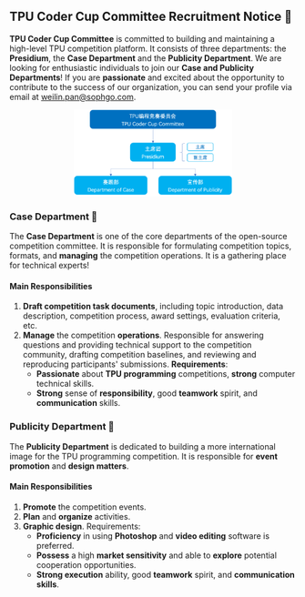 
## TPU Coder Cup Committee Recruitment Notice 🥳

**TPU Coder Cup Committee** is committed to building and maintaining a high-level TPU competition platform. It consists of three departments: the **Presidium**, the **Case Department** and the **Publicity Department**. We are looking for enthusiastic individuals to join our **Case and Publicity Departments**! If you are **passionate** and excited about the opportunity to contribute to the success of our organization, you can send your profile via email at [weilin.pan@sophgo.com](weilin.pan@sophgo.com).


<div align="center">

<img src="assets/structure.png" width="55%">

</div>

### Case Department 🔨

The **Case Department** is one of the core departments of the open-source competition committee. It is responsible for formulating competition topics, formats, and **managing** the competition operations. It is a gathering place for technical experts!

#### Main Responsibilities

1. **Draft competition task documents**, including topic introduction, data  description, competition process, award settings, evaluation criteria, etc.
2. **Manage** the competition **operations**. Responsible for answering questions and providing technical support to the competition community, drafting competition baselines, and reviewing and reproducing participants' submissions.
   **Requirements**:
    - **Passionate** about **TPU programming** competitions, **strong** computer technical skills.
    - **Strong** sense of **responsibility**, good **teamwork** spirit, and **communication** skills.


### Publicity Department 📢

The **Publicity Department** is dedicated to building a more international image for the TPU programming competition. It is responsible for **event promotion** and **design matters**. 


#### Main Responsibilities

1. **Promote** the competition events.
2. **Plan** and **organize** activities.
3. **Graphic design**.
   Requirements:
    - **Proficiency** in using **Photoshop** and **video editing** software is preferred.
    - **Possess** a high **market sensitivity** and able to **explore** potential cooperation opportunities.
    - **Strong execution** ability, good **teamwork** spirit, and **communication skills**.

